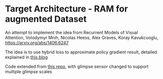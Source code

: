 # Target Architecture - RAM for augmented Dataset
An attempt to implement the idea from Recurrent Models of Visual Attention, Volodymyr Mnih, Nicolas Heess, Alex Graves, Koray Kavukcuoglu, https://arxiv.org/abs/1406.6247

The idea is to use hybrid loss to approximate policy gradient result, detailed explained in [this blog]()

Code extended from [this repo](https://github.com/zhongwen/RAM), with glimpse sensor changed to support multiple glimpse scales
